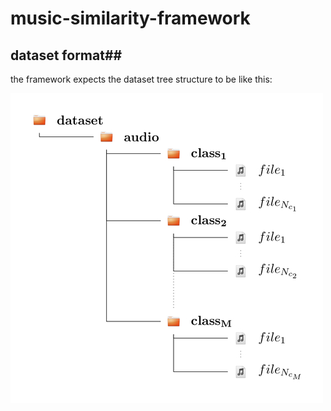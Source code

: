 # music-similarity-framework

## dataset format##

the framework expects the dataset tree structure to be like this:

![tree_structure.jpg](https://github.com/rppbodo/music-similarity-framework/blob/main/img/tree_structure.jpg)

